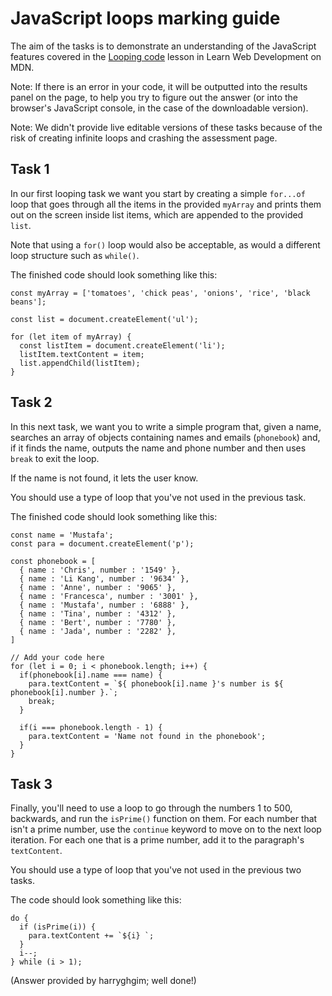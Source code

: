 # JavaScript loops marking guide

The aim of the tasks is to demonstrate an understanding of the JavaScript features covered in the [Looping code](https://developer.mozilla.org/en-US/docs/Learn/JavaScript/Building_blocks/Looping_code) lesson in Learn Web Development on MDN.

Note: If there is an error in your code, it will be outputted into the results panel on the page, to help you try to figure out the answer (or into the browser's JavaScript console, in the case of the downloadable version).

Note: We didn't provide live editable versions of these tasks because of the risk of creating infinite loops and crashing the assessment page.

## Task 1

In our first looping task we want you start by creating a simple `for...of` loop that goes through all the items in the provided `myArray` and prints them out on the screen inside list items, which are appended to the provided `list`.

Note that using a `for()` loop would also be acceptable, as would a different loop structure such as `while()`.

The finished code should look something like this:

```
const myArray = ['tomatoes', 'chick peas', 'onions', 'rice', 'black beans'];

const list = document.createElement('ul');

for (let item of myArray) {
  const listItem = document.createElement('li');
  listItem.textContent = item;
  list.appendChild(listItem);
}
```

## Task 2

In this next task, we want you to write a simple program that, given a name, searches an array of objects containing names and emails (`phonebook`) and, if it finds the name, outputs the name and phone number and then uses `break` to exit the loop.  

If the name is not found, it lets the user know.

You should use a type of loop that you've not used in the previous task.

The finished code should look something like this:

```
const name = 'Mustafa';
const para = document.createElement('p');

const phonebook = [
  { name : 'Chris', number : '1549' },
  { name : 'Li Kang', number : '9634' },
  { name : 'Anne', number : '9065' },
  { name : 'Francesca', number : '3001' },
  { name : 'Mustafa', number : '6888' },
  { name : 'Tina', number : '4312' },
  { name : 'Bert', number : '7780' },
  { name : 'Jada', number : '2282' },
]

// Add your code here
for (let i = 0; i < phonebook.length; i++) {
  if(phonebook[i].name === name) {
    para.textContent = `${ phonebook[i].name }'s number is ${ phonebook[i].number }.`;
    break;
  }

  if(i === phonebook.length - 1) {
    para.textContent = 'Name not found in the phonebook';
  }
}
```

## Task 3

Finally, you'll need to use a loop to go through the numbers 1 to 500, backwards, and run the `isPrime()` function on them. For each number that isn't a prime number, use the `continue` keyword to move on to the next loop iteration. For each one that is a prime number, add it to the paragraph's `textContent`.

You should use a type of loop that you've not used in the previous two tasks.

The code should look something like this:

```
do {
  if (isPrime(i)) {
    para.textContent += `${i} `;
  }
  i--;
} while (i > 1);
```

(Answer provided by harryghgim; well done!)
